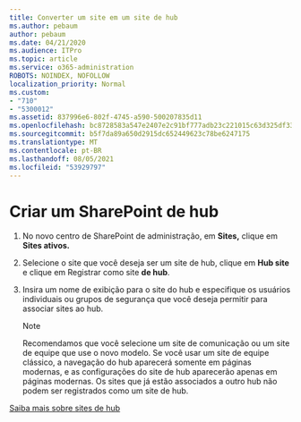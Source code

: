 ```yaml
---
title: Converter um site em um site de hub
ms.author: pebaum
author: pebaum
ms.date: 04/21/2020
ms.audience: ITPro
ms.topic: article
ms.service: o365-administration
ROBOTS: NOINDEX, NOFOLLOW
localization_priority: Normal
ms.custom:
- "710"
- "5300012"
ms.assetid: 837996e6-802f-4745-a590-500207835d11
ms.openlocfilehash: bc8728583a547e2407e2c91bf777adb23c221015c63d325df33db6c691f98e71
ms.sourcegitcommit: b5f7da89a650d2915dc652449623c78be6247175
ms.translationtype: MT
ms.contentlocale: pt-BR
ms.lasthandoff: 08/05/2021
ms.locfileid: "53929797"
---
```

# <a name="create-a-sharepoint-hub-site"></a>Criar um SharePoint de hub

1. No novo centro de SharePoint de administração, em **Sites,** clique em **Sites ativos.**

2. Selecione o site que você deseja ser um site de hub, clique em **Hub site** e clique em Registrar como site **de hub**.

3. Insira um nome de exibição para o site do hub e especifique os usuários individuais ou grupos de segurança que você deseja permitir para associar sites ao hub.

    > [!NOTE]
    >  Recomendamos que você selecione um site de comunicação ou um site de equipe que use o novo modelo. Se você usar um site de equipe clássico, a navegação do hub aparecerá somente em páginas modernas, e as configurações do site de hub aparecerão apenas em páginas modernas. Os sites que já estão associados a outro hub não podem ser registrados como um site de hub.
  
[Saiba mais sobre sites de hub](https://go.microsoft.com/fwlink/?linkid=869149)
  